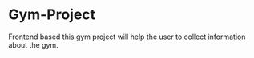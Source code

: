 # Gym-Project
Frontend based this gym project will help the user to collect information about the gym.
